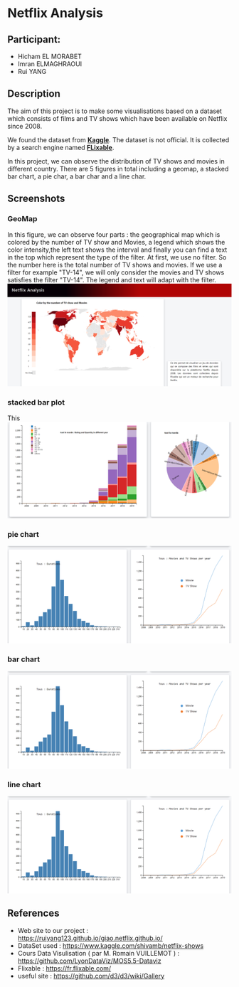 # Netflix Analysis

## Participant:
- Hicham EL MORABET
- Imran ELMAGHRAOUI
- Rui YANG

## Description
The aim of this project is to make some visualisations based on a dataset which consists 
of films and TV shows which have been available on Netflix since 2008.

We found the dataset from **[Kaggle](https://www.kaggle.com/shivamb/netflix-shows)**. The dataset is not official. It is collected by a search engine named **[FLixable](https://fr.flixable.com/)**.
 
In this project, we can observe the distribution of TV shows and movies in different country. 
There are 5 figures in total including a geomap, a stacked bar chart, a pie char, a bar char and a line char.



## Screenshots

### GeoMap
In this figure, we can observe four parts : the geographical map which is colored by the number of TV show and Movies, a legend which shows the color intensity,the left text shows the interval and finally you can find a text in the top which represent the type of the filter. At first, we use no filter. So the number here is the total number of TV shows and movies. If we use a filter for example "TV-14", we will only consider the movies and TV shows satisfies the filter "TV-14". The legend and text will adapt with the filter.
![avatar](https://github.com/ruiyang123/giao.netflix.github.io/blob/master/screenShots/f.PNG)

### stacked bar plot
This 
![avatar](https://github.com/ruiyang123/giao.netflix.github.io/blob/master/screenShots/figure2.PNG)

### pie chart
![avatar](https://github.com/ruiyang123/giao.netflix.github.io/blob/master/screenShots/figure3.PNG)

### bar chart
![avatar](https://github.com/ruiyang123/giao.netflix.github.io/blob/master/screenShots/figure3.PNG)

### line chart
![avatar](https://github.com/ruiyang123/giao.netflix.github.io/blob/master/screenShots/figure3.PNG)





## References

- Web site to our project : https://ruiyang123.github.io/giao.netflix.github.io/
- DataSet used : https://www.kaggle.com/shivamb/netflix-shows
- Cours Data Visulisation ( par M. Romain VUILLEMOT ) : https://github.com/LyonDataViz/MOS5.5-Dataviz
- Flixable :  https://fr.flixable.com/
- useful site : https://github.com/d3/d3/wiki/Gallery
